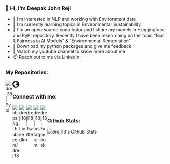 ### 👋 Hi, I’m Deepak John Reji

- 👀 I’m interested in NLP and working with Environment data
- 🌱 I’m currently learning topics in Environmental Sustainability
- 💞️ I'm an open-source contributor and I share my models in Huggingface and PyPI repository. Recently I have been researching on the topic "Bias & Fairness in AI Models" & "Environmental Remediation"
- 🎁 Download my python packages and give me feedback
- 🎥 Watch my youtube channel to know more about me
- 📫 Reach out to me via Linkedin

<!---
dreji18/dreji18 is a ✨ special ✨ repository because its `README.md` (this file) appears on your GitHub profile.
You can click the Preview link to take a look at your changes.
--->


### My Repositories:

[<img align="left" alt="dreji18 | Pypi" width="22px" src="https://cdn.jsdelivr.net/npm/simple-icons@3.13.0/icons/pypi.svg" />][pypi]
[<img align="left" alt="dreji18 | Huggingface" width="22px" src="https://raw.githubusercontent.com/iconic/open-iconic/master/svg/globe.svg" />][huggingface]

<br />

### Connect with me:

[<img align="left" alt="https://github.com/dreji18" width="22px" src="https://cdn.jsdelivr.net/npm/simple-icons@3.13.0/icons/youtube.svg" />][youtube]
[<img align="left" alt="dreji18 | LinkedIn" width="22px" src="https://cdn.jsdelivr.net/npm/simple-icons@v3/icons/linkedin.svg" />][linkedin]
[<img align="left" alt="dreji18 | Twitter" width="22px" src="https://cdn.jsdelivr.net/npm/simple-icons@v3/icons/twitter.svg" />][twitter]
[<img align="left" alt="dreji18 | Instagram" width="22px" src="https://cdn.jsdelivr.net/npm/simple-icons@v3/icons/instagram.svg" />][instagram]
[<img align="left" alt="dreji18 | Facebook" width="22px" src="https://cdn.jsdelivr.net/npm/simple-icons@3.13.0/icons/facebook.svg" />][facebook]

<br />


### Github Stats:

<img align="left" alt="dreji18's Github Stats" src="https://github-readme-stats.vercel.app/api?username=dreji18&show_icons=true&hide_border=true&theme=tokyonight&hide=stars&count_private=true" />

<br />



[pypi]: https://pypi.org/manage/projects/
[huggingface]: https://huggingface.co/d4data
[youtube]: https://www.youtube.com/channel/UCgOwsx5injeaB_TKGsVD5GQ
[twitter]: https://twitter.com/dreji18?t=AkmJ0mf0yjybn-0Yon3BjQ&s=09
[instagram]: https://www.instagram.com/deepak_john_reji/
[linkedin]: https://www.linkedin.com/in/deepak-john-reji/
[facebook]: https://www.facebook.com/deepak.j.reji/
